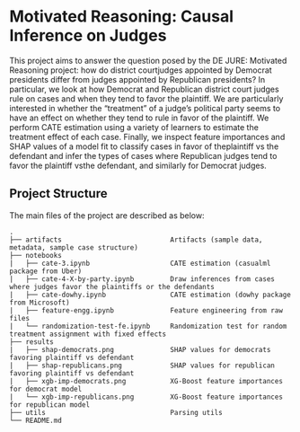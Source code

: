 
# Motivated Reasoning: Causal Inference on Judges

This project aims to answer the question posed by the DE JURE: Motivated Reasoning project: how do district courtjudges appointed by Democrat presidents differ from judges appointed by Republican presidents?  In particular, we look at how Democrat and Republican district court judges rule on cases and when they tend to favor the plaintiff. We are particularly interested in whether the “treatment” of a judge’s political party seems to have an effect on whether they tend to rule in favor of the plaintiff. We perform CATE estimation using a variety of learners to estimate the treatment effect of each case. Finally, we inspect feature importances and SHAP values of a model fit to classify cases in favor of theplaintiff vs the defendant and infer the types of cases where Republican judges tend to favor the plaintiff vsthe defendant, and similarly for Democrat judges.


## Project Structure

The main files of the project are described as below: 

    .
    ├── artifacts                           Artifacts (sample data, metadata, sample case structure)
    ├── notebooks
    |   ├── cate-3.ipynb                    CATE estimation (casualml package from Uber)
    |   ├── cate-4-X-by-party.ipynb         Draw inferences from cases where judges favor the plaintiffs or the defendants
    |   ├── cate-dowhy.ipynb                CATE estimation (dowhy package from Microsoft)
    |   ├── feature-engg.ipynb              Feature engineering from raw files
    |   └── randomization-test-fe.ipynb     Randomization test for random treatment assignment with fixed effects
    ├── results
    |   ├── shap-democrats.png              SHAP values for democrats favoring plaintiff vs defendant
    |   ├── shap-republicans.png            SHAP values for republican favoring plaintiff vs defendant
    |   ├── xgb-imp-democrats.png           XG-Boost feature importances for democrat model
    |   └── xgb-imp-republicans.png         XG-Boost feature importances for republican model
    ├── utils                               Parsing utils
    └── README.md


